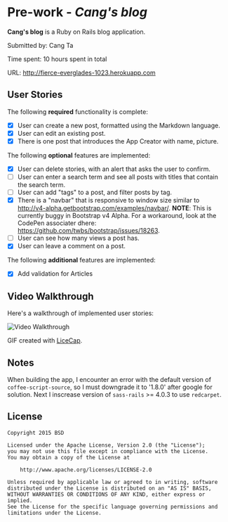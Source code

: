 # Pre-work - *Cang's blog*

**Cang's blog** is a Ruby on Rails blog application.

Submitted by: Cang Ta

Time spent: 10 hours spent in total

URL: http://fierce-everglades-1023.herokuapp.com

## User Stories

The following **required** functionality is complete:

* [x] User can create a new post, formatted using the Markdown language.
* [x] User can edit an existing post.
* [x] There is one post that introduces the App Creator with name, picture.

The following **optional** features are implemented:
* [x] User can delete stories, with an alert that asks the user to confirm.
* [ ] User can enter a search term and see all posts with titles that contain the search term.
* [ ] User can add "tags" to a post, and filter posts by tag.
* [x] There is a "navbar" that is responsive to window size similar to http://v4-alpha.getbootstrap.com/examples/navbar/. **NOTE**: This is currently buggy in Bootstrap v4 Alpha. For a workaround, look at the CodePen associater dhere: https://github.com/twbs/bootstrap/issues/18263.
* [ ] User can see how many views a post has.
* [x] User can leave a comment on a post.

The following **additional** features are implemented:

- [x] Add validation for Articles

## Video Walkthrough

Here's a walkthrough of implemented user stories:

![Video Walkthrough](http://i.imgur.com/nbiAvnB.gif)

GIF created with [LiceCap](http://www.cockos.com/licecap/).

## Notes

When building the app, I encounter an error with the default version of `coffee-script-source`, so I must downgrade it to '1.8.0' after google for solution. Next I inscrease version of `sass-rails` >= 4.0.3 to use `redcarpet`.

## License

    Copyright 2015 BSD

    Licensed under the Apache License, Version 2.0 (the "License");
    you may not use this file except in compliance with the License.
    You may obtain a copy of the License at

        http://www.apache.org/licenses/LICENSE-2.0

    Unless required by applicable law or agreed to in writing, software
    distributed under the License is distributed on an "AS IS" BASIS,
    WITHOUT WARRANTIES OR CONDITIONS OF ANY KIND, either express or implied.
    See the License for the specific language governing permissions and
    limitations under the License.
